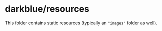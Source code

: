 # darkblue/resources

This folder contains static resources (typically an `"images"` folder as well).
